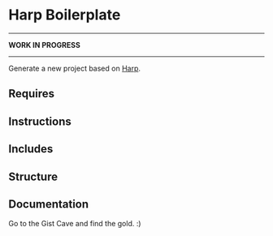 # Harp Boilerplate

---

**WORK IN PROGRESS**

---

Generate a new project based on [Harp](http://harpjs.com/).


## Requires


## Instructions


## Includes


## Structure


## Documentation

Go to the Gist Cave and find the gold. :)
